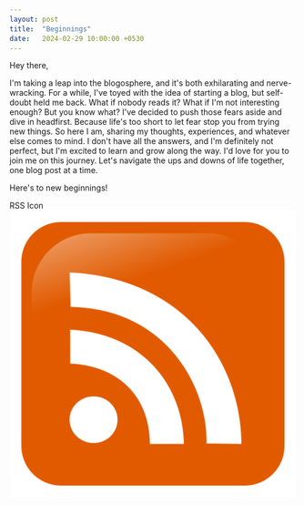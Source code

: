 ```yaml
---
layout: post
title:  "Beginnings"
date:   2024-02-29 10:00:00 +0530
---
```


Hey there,

I'm taking a leap into the blogosphere, and it's both exhilarating and nerve-wracking. For a while, I've toyed with the idea of starting a blog, but self-doubt held me back. What if nobody reads it? What if I'm not interesting enough?
But you know what? I've decided to push those fears aside and dive in headfirst. Because life's too short to let fear stop you from trying new things.
So here I am, sharing my thoughts, experiences, and whatever else comes to mind. I don't have all the answers, and I'm definitely not perfect, but I'm excited to learn and grow along the way.
I'd love for you to join me on this journey. Let's navigate the ups and downs of life together, one blog post at a time.

Here's to new beginnings!

RSS Icon 
![My helpful screenshot](docs/_site/assets/rssicon.svg)




